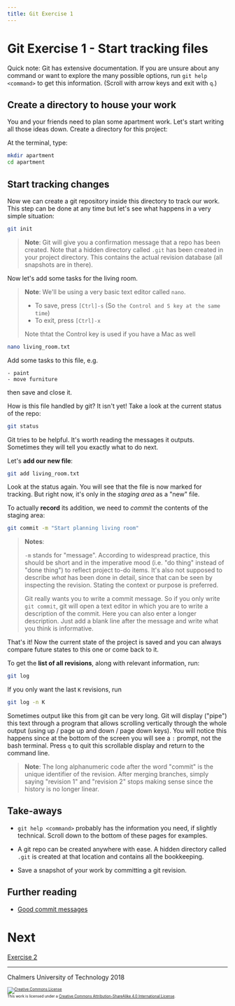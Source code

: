 ```yaml
---
title: Git Exercise 1
---
```


# Git Exercise 1 - Start tracking files

Quick note: Git has extensive documentation. If you are unsure about
any command or want to explore the many possible options, run `git
help <command>` to get this information. (Scroll with arrow keys and
exit with `q`.)

## Create a directory to house your work

You and your friends need to plan some apartment work.  Let's start
writing all those ideas down. Create a directory for this project:

At the terminal, type:

```bash
mkdir apartment
cd apartment
```


## Start tracking changes

Now we can create a git repository inside this directory to track our
work. This step can be done at any time but let's see what happens in
a very simple situation:

```bash
git init
```

> **Note**: Git will give you a confirmation message that a repo has
> been created.  Note that a hidden directory called `.git` has been
> created in your project directory. This contains the actual revision
> database (all snapshots are in there).

Now let's add some tasks for the living room. 

> **Note**: We'll be using a very basic text editor called `nano`.
>
> - To save, press `[Ctrl]-s` (So `the Control and S key at the same time`)
> - To exit, press `[Ctrl]-x`
>
> Note thtat the Control key is used if you have a Mac as well

```bash
nano living_room.txt
```

Add some tasks to this file, e.g.

```
- paint
- move furniture
```

then save and close it.

How is this file handled by git? It isn't yet!
Take a look at the current status of the repo:

```bash
git status
```

Git tries to be helpful. It's worth reading the messages it outputs.
Sometimes they will tell you exactly what to do next.

Let's **add our new file**:

```bash
git add living_room.txt
```

Look at the status again. You will see that the file is now marked for
tracking. But right now, it's only in the *staging area* as a "new"
file.

To actually **record** its addition, we need to *commit* the contents of
the staging area:

```bash
git commit -m "Start planning living room"
```

> **Notes**: 
>
> `-m` stands for "message". According to widespread practice, this
> should be short and in the imperative mood (i.e. "do thing" instead
> of "done thing") to reflect project to-do items. It's also not
> supposed to describe *what* has been done in detail, since that can
> be seen by inspecting the revision. Stating the context or purpose
> is preferred.
>
> Git really wants you to write a commit message. So if you only write
> `git commit`, git will open a text editor in which you are to write
> a description of the commit. Here you can also enter a longer
> description. Just add a blank line after the message and write what
> you think is informative.

That's it! Now the current state of the project is saved and you can
always compare future states to this one or come back to it.

To get the **list of all revisions**, along with relevant information, run:

```bash
git log
```

If you only want the last `K` revisions, run

```bash
git log -n K
```

Sometimes output like this from git can be very long.  Git will
display ("pipe") this text through a program that allows scrolling
vertically through the whole output (using up / page up and down /
page down keys). You will notice this happens since at the bottom of
the screen you will see a `:` prompt, not the bash terminal. Press `q`
to quit this scrollable display and return to the command line.

> **Note**: The long alphanumeric code after the word "commit" is the
> unique identifier of the revision. After merging branches, simply
> saying "revision 1" and "revision 2" stops making sense since the
> history is no longer linear.


## Take-aways

* `git help <command>` probably has the information you need, if
  slightly technical. Scroll down to the bottom of these pages for
  examples.
  
* A git repo can be created anywhere with ease. A hidden directory
  called `.git` is created at that location and contains all the
  bookkeeping.
  
* Save a snapshot of your work by committing a git revision.


## Further reading

* [Good commit messages](https://chris.beams.io/posts/git-commit/)


# Next

[Exercise 2](git-exercise-2.md)



<hr />

Chalmers University of Technology 2018

<footer style="font-size:0.6em">

<a rel="license" href="http://creativecommons.org/licenses/by-sa/4.0/">
<img alt="Creative Commons License" style="border-width:0" src="https://i.creativecommons.org/l/by-sa/4.0/80x15.png" />
</a><br />This work is licensed under a <a rel="license" href="http://creativecommons.org/licenses/by-sa/4.0/">Creative Commons Attribution-ShareAlike 4.0 International License</a>.

</footer>
